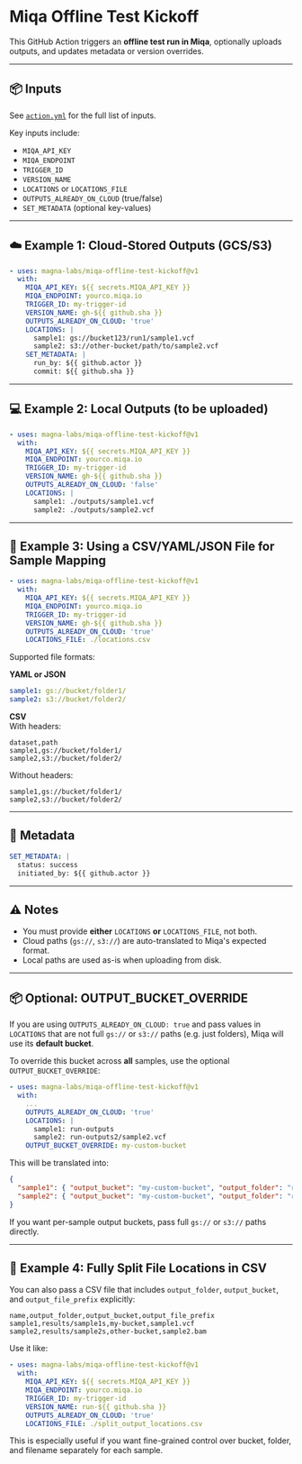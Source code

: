 # Miqa Offline Test Kickoff

This GitHub Action triggers an **offline test run in Miqa**, optionally uploads outputs, and updates metadata or version overrides.

---

## 📦 Inputs

See [`action.yml`](./action.yml) for the full list of inputs.

Key inputs include:
- `MIQA_API_KEY`
- `MIQA_ENDPOINT`
- `TRIGGER_ID`
- `VERSION_NAME`
- `LOCATIONS` or `LOCATIONS_FILE`
- `OUTPUTS_ALREADY_ON_CLOUD` (true/false)
- `SET_METADATA` (optional key-values)

---

## ☁️ Example 1: Cloud-Stored Outputs (GCS/S3)

```yaml
- uses: magna-labs/miqa-offline-test-kickoff@v1
  with:
    MIQA_API_KEY: ${{ secrets.MIQA_API_KEY }}
    MIQA_ENDPOINT: yourco.miqa.io
    TRIGGER_ID: my-trigger-id
    VERSION_NAME: gh-${{ github.sha }}
    OUTPUTS_ALREADY_ON_CLOUD: 'true'
    LOCATIONS: |
      sample1: gs://bucket123/run1/sample1.vcf
      sample2: s3://other-bucket/path/to/sample2.vcf
    SET_METADATA: |
      run_by: ${{ github.actor }}
      commit: ${{ github.sha }}
```

---

## 💻 Example 2: Local Outputs (to be uploaded)

```yaml
- uses: magna-labs/miqa-offline-test-kickoff@v1
  with:
    MIQA_API_KEY: ${{ secrets.MIQA_API_KEY }}
    MIQA_ENDPOINT: yourco.miqa.io
    TRIGGER_ID: my-trigger-id
    VERSION_NAME: gh-${{ github.sha }}
    OUTPUTS_ALREADY_ON_CLOUD: 'false'
    LOCATIONS: |
      sample1: ./outputs/sample1.vcf
      sample2: ./outputs/sample2.vcf
```

---

## 📄 Example 3: Using a CSV/YAML/JSON File for Sample Mapping

```yaml
- uses: magna-labs/miqa-offline-test-kickoff@v1
  with:
    MIQA_API_KEY: ${{ secrets.MIQA_API_KEY }}
    MIQA_ENDPOINT: yourco.miqa.io
    TRIGGER_ID: my-trigger-id
    VERSION_NAME: gh-${{ github.sha }}
    OUTPUTS_ALREADY_ON_CLOUD: 'true'
    LOCATIONS_FILE: ./locations.csv
```

Supported file formats:

**YAML or JSON**
```yaml
sample1: gs://bucket/folder1/
sample2: s3://bucket/folder2/
```

**CSV**  
With headers:
```csv
dataset,path
sample1,gs://bucket/folder1/
sample2,s3://bucket/folder2/
```

Without headers:
```csv
sample1,gs://bucket/folder1/
sample2,s3://bucket/folder2/
```

---

## 🧪 Metadata

```yaml
SET_METADATA: |
  status: success
  initiated_by: ${{ github.actor }}
```

---

## ⚠️ Notes

- You must provide **either** `LOCATIONS` **or** `LOCATIONS_FILE`, not both.
- Cloud paths (`gs://`, `s3://`) are auto-translated to Miqa's expected format.
- Local paths are used as-is when uploading from disk.


---

## 📦 Optional: OUTPUT_BUCKET_OVERRIDE

If you are using `OUTPUTS_ALREADY_ON_CLOUD: true` and pass values in `LOCATIONS` that are not full `gs://` or `s3://` paths (e.g. just folders), Miqa will use its **default bucket**.

To override this bucket across **all** samples, use the optional `OUTPUT_BUCKET_OVERRIDE`:

```yaml
- uses: magna-labs/miqa-offline-test-kickoff@v1
  with:
    ...
    OUTPUTS_ALREADY_ON_CLOUD: 'true'
    LOCATIONS: |
      sample1: run-outputs
      sample2: run-outputs2/sample2.vcf
    OUTPUT_BUCKET_OVERRIDE: my-custom-bucket
```

This will be translated into:
```json
{
  "sample1": { "output_bucket": "my-custom-bucket", "output_folder": "run-outputs" },
  "sample2": { "output_bucket": "my-custom-bucket", "output_folder": "run-outputs2", "output_file_prefix": "sample2.vcf" }
}
```

If you want per-sample output buckets, pass full `gs://` or `s3://` paths directly.


---

## 📄 Example 4: Fully Split File Locations in CSV

You can also pass a CSV file that includes `output_folder`, `output_bucket`, and `output_file_prefix` explicitly:

```csv
name,output_folder,output_bucket,output_file_prefix
sample1,results/sample1s,my-bucket,sample1.vcf
sample2,results/sample2s,other-bucket,sample2.bam
```

Use it like:

```yaml
- uses: magna-labs/miqa-offline-test-kickoff@v1
  with:
    MIQA_API_KEY: ${{ secrets.MIQA_API_KEY }}
    MIQA_ENDPOINT: yourco.miqa.io
    TRIGGER_ID: my-trigger-id
    VERSION_NAME: run-${{ github.sha }}
    OUTPUTS_ALREADY_ON_CLOUD: 'true'
    LOCATIONS_FILE: ./split_output_locations.csv
```

This is especially useful if you want fine-grained control over bucket, folder, and filename separately for each sample.

